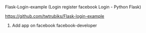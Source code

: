 Flask-Login-example (Login register facebook Login - Python Flask)

https://github.com/twtrubiks/Flask-login-example

1. Add app on facebook
    facebook-developer
